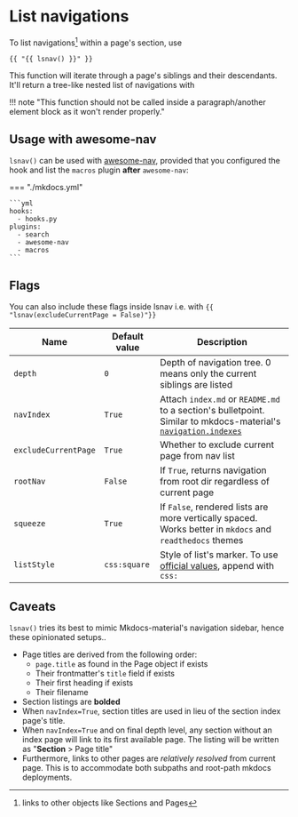# List navigations

To list navigations[^1] within a page's section, use

```
{{ "{{ lsnav() }}" }}
```

This function will iterate through a page's siblings and their descendants. It'll return a tree-like nested list of navigations with 

!!! note "This function should not be called inside a paragraph/another element block as it won't render properly."

## Usage with awesome-nav

`lsnav()` can be used with [awesome-nav](https://github.com/lukasgeiter/mkdocs-awesome-nav), provided that you configured the hook and list the `macros` plugin **after** `awesome-nav`:

=== "./mkdocs.yml"

    ```yml
    hooks:
      - hooks.py
    plugins:
      - search
      - awesome-nav
      - macros
    ```

## Flags

You can also include these flags inside lsnav i.e. with `{{ "lsnav(excludeCurrentPage = False)"}}`

| Name                 | Default value | Description                                                                                                                                                                                                    |
| -------------------- | ------------- | -------------------------------------------------------------------------------------------------------------------------------------------------------------------------------------------------------------- |
| `depth`              | `0`           | Depth of navigation tree. 0 means only the current siblings are listed                                                                                                                                                                                       |
| `navIndex`           | `True`        | Attach `index.md` or `README.md` to a section's bulletpoint. Similar to mkdocs-material's [`navigation.indexes`](https://squidfunk.github.io/mkdocs-material/setup/setting-up-navigation/#section-index-pages) |
| `excludeCurrentPage` | `True`        | Whether to exclude current page from nav list                                                                                                                                                                  |
| `rootNav`            | `False`       | If `True`, returns navigation from root dir regardless of current page |
| `squeeze`            | `True`        | If `False`, rendered lists are more vertically spaced. Works better in `mkdocs` and `readthedocs` themes                                                                                                       |
| `listStyle`     | `css:square`           | Style of list's marker. To use [official values](https://developer.mozilla.org/en-US/docs/Web/CSS/list-style-type#values), append with `css:` |

## Caveats

`lsnav()` tries its best to mimic Mkdocs-material's navigation sidebar, hence these opinionated setups..

- Page titles are derived from the following order:
    - `page.title` as found in the Page object if exists
    - Their frontmatter's `title` field if exists
    - Their first heading if exists
    - Their filename
- Section listings are **bolded**
- When `navIndex=True`, section titles are used in lieu of the section index page's title.
- When `navIndex=True` and on final depth level, any section without an index page will link to its first available page. The listing will be written as "**Section** > Page title"
- Furthermore, links to other pages are _relatively resolved_ from current page. This is to accommodate both subpaths and root-path mkdocs deployments.

[^1]: links to other objects like Sections and Pages